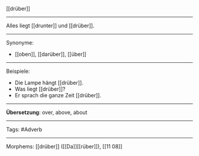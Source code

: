 [[drüber]]

---
Alles liegt [[drunter]] und [[drüber]].

---

Synonyme:
- [[oben]], [[darüber]], [[über]]

---

Beispiele:

- Die Lampe hängt [[drüber]].
- Was liegt [[drüber]]?
- Er sprach die ganze Zeit [[drüber]].

---
**Übersetzung**: over, above, about

---

Tags:
#Adverb

---

Morphems:
[[drüber]] ([[Da]][[rüber]]), [[11 08]]
